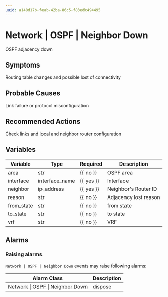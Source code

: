 ```yaml
---
uuid: a148d17b-feab-42ba-86c5-f83edc494495
---
```

# Network | OSPF | Neighbor Down

OSPF adjacency down

## Symptoms

Routing table changes and possible lost of connectivity

## Probable Causes

Link failure or protocol misconfiguration

## Recommended Actions

Check links and local and neighbor router configuration

## Variables

Variable | Type | Required | Description
--- | --- | --- | ---
area | str | {{ no }} | OSPF area
interface | interface_name | {{ yes }} | Interface
neighbor | ip_address | {{ yes }} | Neighbor's Router ID
reason | str | {{ no }} | Adjacency lost reason
from_state | str | {{ no }} | from state
to_state | str | {{ no }} | to state
vrf | str | {{ no }} | VRF

## Alarms

### Raising alarms

`Network | OSPF | Neighbor Down` events may raise following alarms:

Alarm Class | Description
--- | ---
[Network \| OSPF \| Neighbor Down](../../../alarm-classes/network/ospf/neighbor-down.md) | dispose
